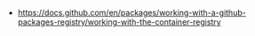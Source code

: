 - https://docs.github.com/en/packages/working-with-a-github-packages-registry/working-with-the-container-registry